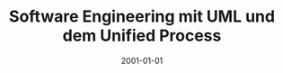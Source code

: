 ---
abstract: ''
authors:
- Wolfgang Zuser
- Stefan Biffl
- Thomas Grechenig
- Monika Köhle
date: '2001-01-01'
featured: false
links:
- name: Publik
  url: https://publik.tuwien.ac.at/showentry.php?ID=136983&lang=2
publication: 'Pearson Studium, München, 2001, ISBN: 3-8273-7027-2; 377 S'
publication_types:
- '5'
publishDate: '2001-01-01'
title: Software Engineering mit UML und dem Unified Process
url_pdf: ''
---